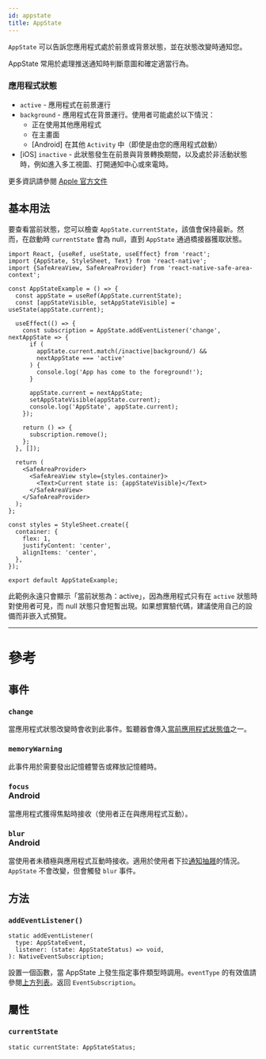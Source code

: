 ```yaml
---
id: appstate
title: AppState
---
```


`AppState` 可以告訴您應用程式處於前景或背景狀態，並在狀態改變時通知您。

AppState 常用於處理推送通知時判斷意圖和確定適當行為。

### 應用程式狀態

- `active` - 應用程式在前景運行
- `background` - 應用程式在背景運行。使用者可能處於以下情況：
  - 正在使用其他應用程式
  - 在主畫面
  - [Android] 在其他 `Activity` 中（即使是由您的應用程式啟動）
- [iOS] `inactive` - 此狀態發生在前景與背景轉換期間，以及處於非活動狀態時，例如進入多工視圖、打開通知中心或來電時。

更多資訊請參閱 [Apple 官方文件](https://developer.apple.com/documentation/uikit/app_and_scenes/managing_your_app_s_life_cycle)

## 基本用法

要查看當前狀態，您可以檢查 `AppState.currentState`，該值會保持最新。然而，在啟動時 `currentState` 會為 null，直到 `AppState` 通過橋接器獲取狀態。

```SnackPlayer name=AppState%20Example
import React, {useRef, useState, useEffect} from 'react';
import {AppState, StyleSheet, Text} from 'react-native';
import {SafeAreaView, SafeAreaProvider} from 'react-native-safe-area-context';

const AppStateExample = () => {
  const appState = useRef(AppState.currentState);
  const [appStateVisible, setAppStateVisible] = useState(appState.current);

  useEffect(() => {
    const subscription = AppState.addEventListener('change', nextAppState => {
      if (
        appState.current.match(/inactive|background/) &&
        nextAppState === 'active'
      ) {
        console.log('App has come to the foreground!');
      }

      appState.current = nextAppState;
      setAppStateVisible(appState.current);
      console.log('AppState', appState.current);
    });

    return () => {
      subscription.remove();
    };
  }, []);

  return (
    <SafeAreaProvider>
      <SafeAreaView style={styles.container}>
        <Text>Current state is: {appStateVisible}</Text>
      </SafeAreaView>
    </SafeAreaProvider>
  );
};

const styles = StyleSheet.create({
  container: {
    flex: 1,
    justifyContent: 'center',
    alignItems: 'center',
  },
});

export default AppStateExample;
```

此範例永遠只會顯示「當前狀態為：active」，因為應用程式只有在 `active` 狀態時對使用者可見，而 null 狀態只會短暫出現。如果想實驗代碼，建議使用自己的設備而非嵌入式預覽。

---

# 參考

## 事件

### `change`

當應用程式狀態改變時會收到此事件。監聽器會傳入[當前應用程式狀態值](appstate#app-states)之一。

### `memoryWarning`

此事件用於需要發出記憶體警告或釋放記憶體時。

### `focus` <div class="label android">Android</div>

當應用程式獲得焦點時接收（使用者正在與應用程式互動）。

### `blur` <div class="label android">Android</div>

當使用者未積極與應用程式互動時接收。適用於使用者下拉[通知抽屜](https://developer.android.com/guide/topics/ui/notifiers/notifications#bar-and-drawer)的情況。`AppState` 不會改變，但會觸發 `blur` 事件。

## 方法

### `addEventListener()`

```tsx
static addEventListener(
  type: AppStateEvent,
  listener: (state: AppStateStatus) => void,
): NativeEventSubscription;
```

設置一個函數，當 AppState 上發生指定事件類型時調用。`eventType` 的有效值請參閱[上方列表](#events)。返回 `EventSubscription`。

## 屬性

### `currentState`

```tsx
static currentState: AppStateStatus;
```